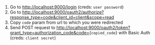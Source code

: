 1. Go to <http://localhost:9000/login> (creds: ```user password```)
2. Go to <http://localhost:9000/oauth2/authorize?response_type=code&client_id=client&scope=read>
3. Copy ```code``` param from url to which you were redirected
4. Send POST request to <http://localhost:9000/oauth2/token?grant_type=authorization_code&code=>{```copied_code```} 
    with Basic Auth (creds: ```client secret```)
